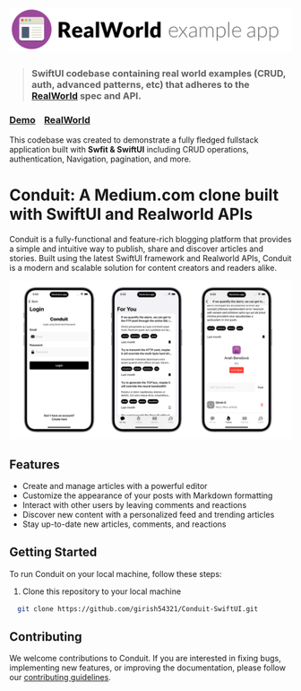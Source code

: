 # ![RealWorld Example App](images/logo.png)

> ### SwiftUI codebase containing real world examples (CRUD, auth, advanced patterns, etc) that adheres to the [RealWorld](https://github.com/gothinkster/realworld) spec and API.

### [Demo](https://demo.realworld.io/)&nbsp;&nbsp;&nbsp;&nbsp;[RealWorld](https://github.com/gothinkster/realworld)

This codebase was created to demonstrate a fully fledged fullstack application built with **Swfit & SwiftUI** including CRUD operations, authentication, Navigation, pagination, and more.

# Conduit: A Medium.com clone built with SwiftUI and Realworld APIs

Conduit is a fully-functional and feature-rich blogging platform that provides a simple and intuitive way to publish, share and discover articles and stories. Built using the latest SwiftUI framework and Realworld APIs, Conduit is a modern and scalable solution for content creators and readers alike.

<img width="1604"  src="images/app_image.png">

## Features

- Create and manage articles with a powerful editor
- Customize the appearance of your posts with Markdown formatting
- Interact with other users by leaving comments and reactions
- Discover new content with a personalized feed and trending articles
- Stay up-to-date new articles, comments, and reactions

## Getting Started

To run Conduit on your local machine, follow these steps:

1. Clone this repository to your local machine

```bash
  git clone https://github.com/girish54321/Conduit-SwiftUI.git
```

## Contributing

We welcome contributions to Conduit. If you are interested in fixing bugs, implementing new features, or improving the documentation, please follow our [contributing guidelines](https://github.com/YOUR_GITHUB_USERNAME/Conduit/blob/main/CONTRIBUTING.md).
